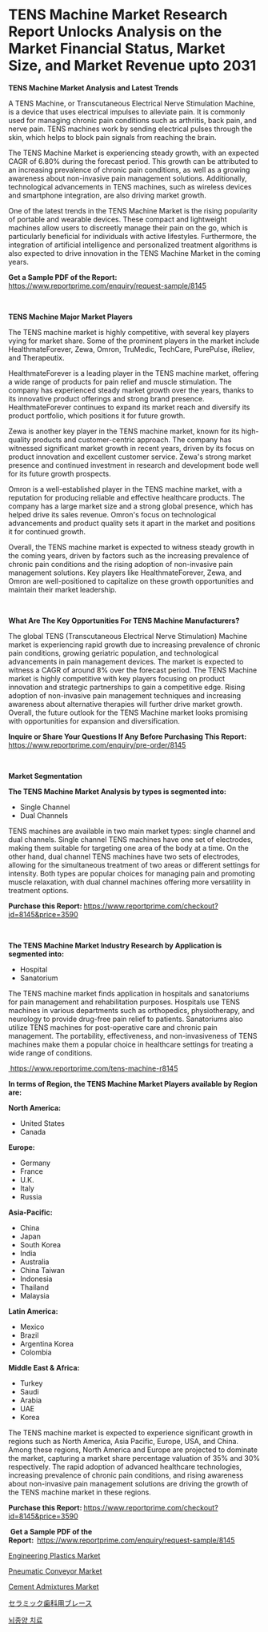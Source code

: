 <p><h1>TENS Machine Market Research Report Unlocks Analysis on the Market Financial Status, Market Size, and Market Revenue upto 2031</h1></p><p><strong>TENS Machine Market Analysis and Latest Trends</strong></p>
<p><p>A TENS Machine, or Transcutaneous Electrical Nerve Stimulation Machine, is a device that uses electrical impulses to alleviate pain. It is commonly used for managing chronic pain conditions such as arthritis, back pain, and nerve pain. TENS machines work by sending electrical pulses through the skin, which helps to block pain signals from reaching the brain.</p><p>The TENS Machine Market is experiencing steady growth, with an expected CAGR of 6.80% during the forecast period. This growth can be attributed to an increasing prevalence of chronic pain conditions, as well as a growing awareness about non-invasive pain management solutions. Additionally, technological advancements in TENS machines, such as wireless devices and smartphone integration, are also driving market growth.</p><p>One of the latest trends in the TENS Machine Market is the rising popularity of portable and wearable devices. These compact and lightweight machines allow users to discreetly manage their pain on the go, which is particularly beneficial for individuals with active lifestyles. Furthermore, the integration of artificial intelligence and personalized treatment algorithms is also expected to drive innovation in the TENS Machine Market in the coming years.</p></p>
<p><strong>Get a Sample PDF of the Report:&nbsp;</strong> <a href="https://www.reportprime.com/enquiry/request-sample/8145">https://www.reportprime.com/enquiry/request-sample/8145</a></p>
<p>&nbsp;</p>
<p><strong>TENS Machine Major Market Players</strong></p>
<p><p>The TENS machine market is highly competitive, with several key players vying for market share. Some of the prominent players in the market include HealthmateForever, Zewa, Omron, TruMedic, TechCare, PurePulse, iReliev, and Therapeutix.</p><p>HealthmateForever is a leading player in the TENS machine market, offering a wide range of products for pain relief and muscle stimulation. The company has experienced steady market growth over the years, thanks to its innovative product offerings and strong brand presence. HealthmateForever continues to expand its market reach and diversify its product portfolio, which positions it for future growth.</p><p>Zewa is another key player in the TENS machine market, known for its high-quality products and customer-centric approach. The company has witnessed significant market growth in recent years, driven by its focus on product innovation and excellent customer service. Zewa's strong market presence and continued investment in research and development bode well for its future growth prospects.</p><p>Omron is a well-established player in the TENS machine market, with a reputation for producing reliable and effective healthcare products. The company has a large market size and a strong global presence, which has helped drive its sales revenue. Omron's focus on technological advancements and product quality sets it apart in the market and positions it for continued growth.</p><p>Overall, the TENS machine market is expected to witness steady growth in the coming years, driven by factors such as the increasing prevalence of chronic pain conditions and the rising adoption of non-invasive pain management solutions. Key players like HealthmateForever, Zewa, and Omron are well-positioned to capitalize on these growth opportunities and maintain their market leadership.</p></p>
<p>&nbsp;</p>
<p><strong>What Are The Key Opportunities For TENS Machine Manufacturers?</strong></p>
<p><p>The global TENS (Transcutaneous Electrical Nerve Stimulation) Machine market is experiencing rapid growth due to increasing prevalence of chronic pain conditions, growing geriatric population, and technological advancements in pain management devices. The market is expected to witness a CAGR of around 8% over the forecast period. The TENS Machine market is highly competitive with key players focusing on product innovation and strategic partnerships to gain a competitive edge. Rising adoption of non-invasive pain management techniques and increasing awareness about alternative therapies will further drive market growth. Overall, the future outlook for the TENS Machine market looks promising with opportunities for expansion and diversification.</p></p>
<p><strong>Inquire or Share Your Questions If Any Before Purchasing This Report:</strong> <a href="https://www.reportprime.com/enquiry/pre-order/8145">https://www.reportprime.com/enquiry/pre-order/8145</a></p>
<p>&nbsp;</p>
<p><strong>Market Segmentation</strong></p>
<p><strong>The TENS Machine Market Analysis by types is segmented into:</strong></p>
<p><ul><li>Single Channel</li><li>Dual Channels</li></ul></p>
<p><p>TENS machines are available in two main market types: single channel and dual channels. Single channel TENS machines have one set of electrodes, making them suitable for targeting one area of the body at a time. On the other hand, dual channel TENS machines have two sets of electrodes, allowing for the simultaneous treatment of two areas or different settings for intensity. Both types are popular choices for managing pain and promoting muscle relaxation, with dual channel machines offering more versatility in treatment options.</p></p>
<p><strong>Purchase this Report:&nbsp;</strong><a href="https://www.reportprime.com/checkout?id=8145&price=3590">https://www.reportprime.com/checkout?id=8145&price=3590</a></p>
<p>&nbsp;</p>
<p><strong>The TENS Machine Market Industry Research by Application is segmented into:</strong></p>
<p><ul><li>Hospital</li><li>Sanatorium</li></ul></p>
<p><p>The TENS machine market finds application in hospitals and sanatoriums for pain management and rehabilitation purposes. Hospitals use TENS machines in various departments such as orthopedics, physiotherapy, and neurology to provide drug-free pain relief to patients. Sanatoriums also utilize TENS machines for post-operative care and chronic pain management. The portability, effectiveness, and non-invasiveness of TENS machines make them a popular choice in healthcare settings for treating a wide range of conditions.</p></p>
<p><a href="https://www.reportprime.com/tens-machine-r8145">&nbsp;https://www.reportprime.com/tens-machine-r8145</a></p>
<p><strong>In terms of Region, the TENS Machine Market Players available by Region are:</strong></p>
<p>
    <p> <strong> North America: </strong>
        <ul>
            <li>United States</li>
            <li>Canada</li>
        </ul>
        </p> 
    <p> <strong> Europe: </strong>
        <ul>
            <li>Germany</li>
            <li>France</li>
            <li>U.K.</li>
            <li>Italy</li>
            <li>Russia</li>
        </ul>
        </p> 
    <p> <strong> Asia-Pacific: </strong>
        <ul>
            <li>China</li>
            <li>Japan</li>
            <li>South Korea</li>
            <li>India</li>
            <li>Australia</li>
            <li>China Taiwan</li>
            <li>Indonesia</li>
            <li>Thailand</li>
            <li>Malaysia</li>
        </ul>
        </p> 
    <p> <strong> Latin America: </strong>
        <ul>
            <li>Mexico</li>
            <li>Brazil</li>
            <li>Argentina Korea</li>
            <li>Colombia</li>
        </ul>
        </p> 
    <p> <strong> Middle East & Africa: </strong>
        <ul>
            <li>Turkey</li>
            <li>Saudi</li>
            <li>Arabia</li>
            <li>UAE</li>
            <li>Korea</li>
        </ul>
    </p>
    </p>
<p><p>The TENS machine market is expected to experience significant growth in regions such as North America, Asia Pacific, Europe, USA, and China. Among these regions, North America and Europe are projected to dominate the market, capturing a market share percentage valuation of 35% and 30% respectively. The rapid adoption of advanced healthcare technologies, increasing prevalence of chronic pain conditions, and rising awareness about non-invasive pain management solutions are driving the growth of the TENS machine market in these regions.</p></p>
<p><strong>Purchase this Report: </strong><a href="https://www.reportprime.com/checkout?id=8145&price=3590">https://www.reportprime.com/checkout?id=8145&price=3590</a></p>
<p>&nbsp;<strong>Get a Sample PDF of the Report:&nbsp;&nbsp;</strong><a href="https://www.reportprime.com/enquiry/request-sample/8145">https://www.reportprime.com/enquiry/request-sample/8145</a></p>
<p><strong></strong></p>
<p><p><a href="https://issuu.com/reportprime-2/docs/engineering-plastics-market-size-2030.pptx">Engineering Plastics Market</a></p><p><a href="https://view.publitas.com/reportprime-1/pneumatic-conveyor-market-outlook-industry-overview-and-forecast-2024-to-2031/">Pneumatic Conveyor Market</a></p><p><a href="https://www.linkedin.com/pulse/cement-admixtures-market-size-share-amp-trends-analysis-report-mamyc?trackingId=SZGMnuY9KAOLJWiWpYM6KQ%3D%3D">Cement Admixtures Market</a></p><p><a href="https://github.com/AriMuller2009/Market-Research-Report-List-1/blob/main/644158833448.md">セラミック歯科用ブレース</a></p><p><a href="https://github.com/bvubpqd5241630/Market-Research-Report-List-1/blob/main/937660420822.md">뇌종양 치료</a></p></p>